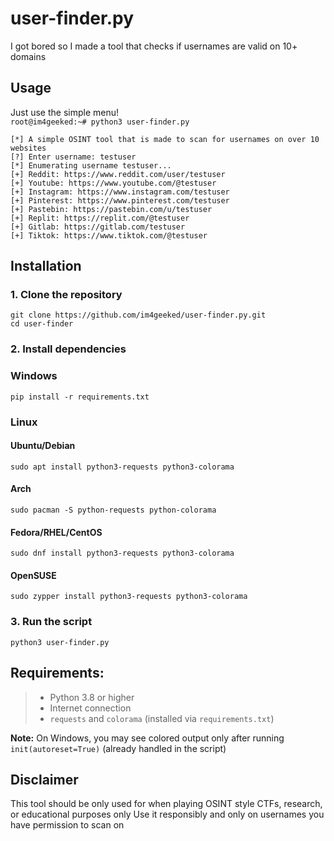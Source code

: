 # user-finder.py
I got bored so I made a tool that checks if usernames are valid on 10+ domains 

## Usage
Just use the simple menu!   
`root@im4geeked:~# python3 user-finder.py`
```
[*] A simple OSINT tool that is made to scan for usernames on over 10 websites
[?] Enter username: testuser
[*] Enumerating username testuser...
[+] Reddit: https://www.reddit.com/user/testuser
[+] Youtube: https://www.youtube.com/@testuser
[+] Instagram: https://www.instagram.com/testuser
[+] Pinterest: https://www.pinterest.com/testuser
[+] Pastebin: https://pastebin.com/u/testuser
[+] Replit: https://replit.com/@testuser
[+] Gitlab: https://gitlab.com/testuser
[+] Tiktok: https://www.tiktok.com/@testuser
```

## Installation 
### 1. Clone the repository
```
git clone https://github.com/im4geeked/user-finder.py.git
cd user-finder
```
### 2. Install dependencies

### Windows
```
pip install -r requirements.txt
```
### Linux
#### Ubuntu/Debian
```
sudo apt install python3-requests python3-colorama
```
#### Arch
```
sudo pacman -S python-requests python-colorama
```
#### Fedora/RHEL/CentOS
```
sudo dnf install python3-requests python3-colorama
```
#### OpenSUSE
```
sudo zypper install python3-requests python3-colorama
```

### 3. Run the script
```
python3 user-finder.py
```

## **Requirements:**  
> - Python 3.8 or higher  
> - Internet connection  
> - `requests` and `colorama` (installed via `requirements.txt`)

**Note:** On Windows, you may see colored output only after running `init(autoreset=True)` (already handled in the script)

## Disclaimer

This tool should be only used for when playing OSINT style CTFs, research, or educational purposes only
Use it responsibly and only on usernames you have permission to scan on
